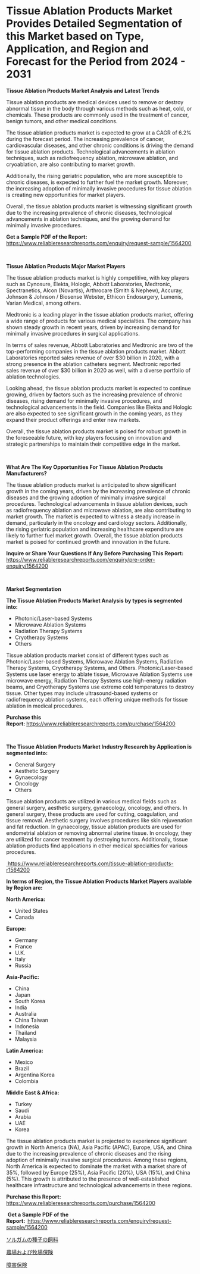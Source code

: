 <p><h1>Tissue Ablation Products Market Provides Detailed Segmentation of this Market based on Type, Application, and Region and Forecast for the Period from 2024 - 2031</h1></p><p><strong>Tissue Ablation Products Market Analysis and Latest Trends</strong></p>
<p><p>Tissue ablation products are medical devices used to remove or destroy abnormal tissue in the body through various methods such as heat, cold, or chemicals. These products are commonly used in the treatment of cancer, benign tumors, and other medical conditions.</p><p>The tissue ablation products market is expected to grow at a CAGR of 6.2% during the forecast period. The increasing prevalence of cancer, cardiovascular diseases, and other chronic conditions is driving the demand for tissue ablation products. Technological advancements in ablation techniques, such as radiofrequency ablation, microwave ablation, and cryoablation, are also contributing to market growth.</p><p>Additionally, the rising geriatric population, who are more susceptible to chronic diseases, is expected to further fuel the market growth. Moreover, the increasing adoption of minimally invasive procedures for tissue ablation is creating new opportunities for market players.</p><p>Overall, the tissue ablation products market is witnessing significant growth due to the increasing prevalence of chronic diseases, technological advancements in ablation techniques, and the growing demand for minimally invasive procedures.</p></p>
<p><strong>Get a Sample PDF of the Report:&nbsp;</strong> <a href="https://www.reliableresearchreports.com/enquiry/request-sample/1564200">https://www.reliableresearchreports.com/enquiry/request-sample/1564200</a></p>
<p>&nbsp;</p>
<p><strong>Tissue Ablation Products Major Market Players</strong></p>
<p><p>The tissue ablation products market is highly competitive, with key players such as Cynosure, Elekta, Hologic, Abbott Laboratories, Medtronic, Spectranetics, Alcon (Novartis), Arthrocare (Smith & Nephew), Accuray, Johnson & Johnson / Biosense Webster, Ethicon Endosurgery, Lumenis, Varian Medical, among others.</p><p>Medtronic is a leading player in the tissue ablation products market, offering a wide range of products for various medical specialties. The company has shown steady growth in recent years, driven by increasing demand for minimally invasive procedures in surgical applications.</p><p>In terms of sales revenue, Abbott Laboratories and Medtronic are two of the top-performing companies in the tissue ablation products market. Abbott Laboratories reported sales revenue of over $30 billion in 2020, with a strong presence in the ablation catheters segment. Medtronic reported sales revenue of over $30 billion in 2020 as well, with a diverse portfolio of ablation technologies.</p><p>Looking ahead, the tissue ablation products market is expected to continue growing, driven by factors such as the increasing prevalence of chronic diseases, rising demand for minimally invasive procedures, and technological advancements in the field. Companies like Elekta and Hologic are also expected to see significant growth in the coming years, as they expand their product offerings and enter new markets.</p><p>Overall, the tissue ablation products market is poised for robust growth in the foreseeable future, with key players focusing on innovation and strategic partnerships to maintain their competitive edge in the market.</p></p>
<p>&nbsp;</p>
<p><strong>What Are The Key Opportunities For Tissue Ablation Products Manufacturers?</strong></p>
<p><p>The tissue ablation products market is anticipated to show significant growth in the coming years, driven by the increasing prevalence of chronic diseases and the growing adoption of minimally invasive surgical procedures. Technological advancements in tissue ablation devices, such as radiofrequency ablation and microwave ablation, are also contributing to market growth. The market is expected to witness a steady increase in demand, particularly in the oncology and cardiology sectors. Additionally, the rising geriatric population and increasing healthcare expenditure are likely to further fuel market growth. Overall, the tissue ablation products market is poised for continued growth and innovation in the future.</p></p>
<p><strong>Inquire or Share Your Questions If Any Before Purchasing This Report:</strong> <a href="https://www.reliableresearchreports.com/enquiry/pre-order-enquiry/1564200">https://www.reliableresearchreports.com/enquiry/pre-order-enquiry/1564200</a></p>
<p>&nbsp;</p>
<p><strong>Market Segmentation</strong></p>
<p><strong>The Tissue Ablation Products Market Analysis by types is segmented into:</strong></p>
<p><ul><li>Photonic/Laser-based Systems</li><li>Microwave Ablation Systems</li><li>Radiation Therapy Systems</li><li>Cryotherapy Systems</li><li>Others</li></ul></p>
<p><p>Tissue ablation products market consist of different types such as Photonic/Laser-based Systems, Microwave Ablation Systems, Radiation Therapy Systems, Cryotherapy Systems, and Others. Photonic/Laser-based Systems use laser energy to ablate tissue, Microwave Ablation Systems use microwave energy, Radiation Therapy Systems use high-energy radiation beams, and Cryotherapy Systems use extreme cold temperatures to destroy tissue. Other types may include ultrasound-based systems or radiofrequency ablation systems, each offering unique methods for tissue ablation in medical procedures.</p></p>
<p><strong>Purchase this Report:&nbsp;</strong><a href="https://www.reliableresearchreports.com/purchase/1564200">https://www.reliableresearchreports.com/purchase/1564200</a></p>
<p>&nbsp;</p>
<p><strong>The Tissue Ablation Products Market Industry Research by Application is segmented into:</strong></p>
<p><ul><li>General Surgery</li><li>Aesthetic Surgery</li><li>Gynaecology</li><li>Oncology</li><li>Others</li></ul></p>
<p><p>Tissue ablation products are utilized in various medical fields such as general surgery, aesthetic surgery, gynaecology, oncology, and others. In general surgery, these products are used for cutting, coagulation, and tissue removal. Aesthetic surgery involves procedures like skin rejuvenation and fat reduction. In gynaecology, tissue ablation products are used for endometrial ablation or removing abnormal uterine tissue. In oncology, they are utilized for cancer treatment by destroying tumors. Additionally, tissue ablation products find applications in other medical specialties for various procedures.</p></p>
<p><a href="https://www.reliableresearchreports.com/tissue-ablation-products-r1564200">&nbsp;https://www.reliableresearchreports.com/tissue-ablation-products-r1564200</a></p>
<p><strong>In terms of Region, the Tissue Ablation Products Market Players available by Region are:</strong></p>
<p>
    <p> <strong> North America: </strong>
        <ul>
            <li>United States</li>
            <li>Canada</li>
        </ul>
        </p> 
    <p> <strong> Europe: </strong>
        <ul>
            <li>Germany</li>
            <li>France</li>
            <li>U.K.</li>
            <li>Italy</li>
            <li>Russia</li>
        </ul>
        </p> 
    <p> <strong> Asia-Pacific: </strong>
        <ul>
            <li>China</li>
            <li>Japan</li>
            <li>South Korea</li>
            <li>India</li>
            <li>Australia</li>
            <li>China Taiwan</li>
            <li>Indonesia</li>
            <li>Thailand</li>
            <li>Malaysia</li>
        </ul>
        </p> 
    <p> <strong> Latin America: </strong>
        <ul>
            <li>Mexico</li>
            <li>Brazil</li>
            <li>Argentina Korea</li>
            <li>Colombia</li>
        </ul>
        </p> 
    <p> <strong> Middle East & Africa: </strong>
        <ul>
            <li>Turkey</li>
            <li>Saudi</li>
            <li>Arabia</li>
            <li>UAE</li>
            <li>Korea</li>
        </ul>
    </p>
    </p>
<p><p>The tissue ablation products market is projected to experience significant growth in North America (NA), Asia Pacific (APAC), Europe, USA, and China due to the increasing prevalence of chronic diseases and the rising adoption of minimally invasive surgical procedures. Among these regions, North America is expected to dominate the market with a market share of 35%, followed by Europe (25%), Asia Pacific (20%), USA (15%), and China (5%). This growth is attributed to the presence of well-established healthcare infrastructure and technological advancements in these regions.</p></p>
<p><strong>Purchase this Report: </strong><a href="https://www.reliableresearchreports.com/purchase/1564200">https://www.reliableresearchreports.com/purchase/1564200</a></p>
<p>&nbsp;<strong>Get a Sample PDF of the Report:&nbsp;&nbsp;</strong><a href="https://www.reliableresearchreports.com/enquiry/request-sample/1564200">https://www.reliableresearchreports.com/enquiry/request-sample/1564200</a></p>
<p><strong></strong></p>
<p><p><a href="https://github.com/ycmtqqhvk3273/Market-Research-Report-List-2/blob/main/695998248008.md">ソルガムの種子の飼料</a></p><p><a href="https://github.com/mares423/Market-Research-Report-List-1/blob/main/505927448007.md">農場および牧場保険</a></p><p><a href="https://github.com/SarahFahey88/Market-Research-Report-List-1/blob/main/658789748006.md">障害保険</a></p></p>